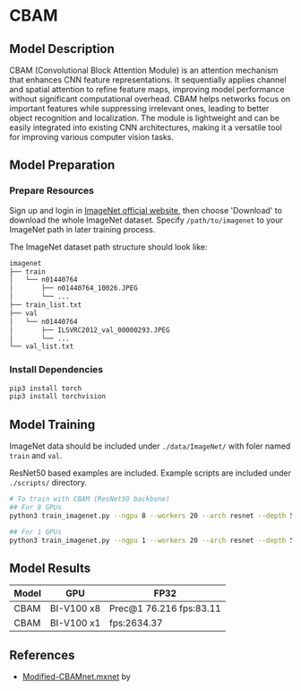 # CBAM

## Model Description

CBAM (Convolutional Block Attention Module) is an attention mechanism that enhances CNN feature representations. It
sequentially applies channel and spatial attention to refine feature maps, improving model performance without
significant computational overhead. CBAM helps networks focus on important features while suppressing irrelevant ones,
leading to better object recognition and localization. The module is lightweight and can be easily integrated into
existing CNN architectures, making it a versatile tool for improving various computer vision tasks.

## Model Preparation

### Prepare Resources

Sign up and login in [ImageNet official website](https://www.image-net.org/index.php), then choose 'Download' to
download the whole ImageNet dataset. Specify `/path/to/imagenet` to your ImageNet path in later training process.

The ImageNet dataset path structure should look like:

```bash
imagenet
├── train
│   └── n01440764
│       ├── n01440764_10026.JPEG
│       └── ...
├── train_list.txt
├── val
│   └── n01440764
│       ├── ILSVRC2012_val_00000293.JPEG
│       └── ...
└── val_list.txt
```

### Install Dependencies

```bash
pip3 install torch
pip3 install torchvision
```

## Model Training

ImageNet data should be included under ```./data/ImageNet/``` with foler named ```train``` and ```val```.

ResNet50 based examples are included. Example scripts are included under ```./scripts/``` directory.

```bash
# To train with CBAM (ResNet50 backbone)
## For 8 GPUs
python3 train_imagenet.py --ngpu 8 --workers 20 --arch resnet --depth 50 --epochs 100 --batch-size 256 --lr 0.1 --att-type CBAM --prefix RESNET50_IMAGENET_CBAM ./data/ImageNet

## For 1 GPUs
python3 train_imagenet.py --ngpu 1 --workers 20 --arch resnet --depth 50 --epochs 100 --batch-size 64 --lr 0.1 --att-type CBAM --prefix RESNET50_IMAGENET_CBAM ./data/ImageNet
```

## Model Results

| Model | GPU        | FP32                      |
|-------|------------|---------------------------|
| CBAM  | BI-V100 x8 | Prec@1 76.216   fps:83.11 |
| CBAM  | BI-V100 x1 | fps:2634.37               |

## References

- [Modified-CBAMnet.mxnet](https://github.com/bruinxiong/Modified-CBAMnet.mxnet) by
